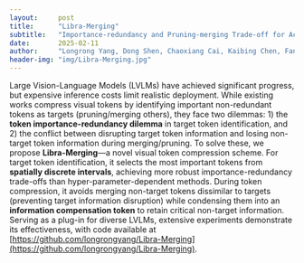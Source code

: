 ```yaml
---
layout:     post
title:      "Libra-Merging"
subtitle:   "Importance-redundancy and Pruning-merging Trade-off for Acceleration Plug-in in Large Vision-Language Model"
date:       2025-02-11
author:     "Longrong Yang, Dong Shen, Chaoxiang Cai, Kaibing Chen, Fan Yang, Tingting Gao, Di Zhang, Xi Li"
header-img: "img/Libra-Merging.jpg"
---
```


Large Vision-Language Models (LVLMs) have achieved significant progress, but expensive inference costs limit realistic deployment. While existing works compress visual tokens by identifying important non-redundant tokens as targets (pruning/merging others), they face two dilemmas: 1) the **token importance-redundancy dilemma** in target token identification, and 2) the conflict between disrupting target token information and losing non-target token information during merging/pruning. To solve these, we propose **Libra-Merging**—a novel visual token compression scheme. For target token identification, it selects the most important tokens from **spatially discrete intervals**, achieving more robust importance-redundancy trade-offs than hyper-parameter-dependent methods. During token compression, it avoids merging non-target tokens dissimilar to targets (preventing target information disruption) while condensing them into an **information compensation token** to retain critical non-target information. Serving as a plug-in for diverse LVLMs, extensive experiments demonstrate its effectiveness, with code available at [https://github.com/longrongyang/Libra-Merging](https://github.com/longrongyang/Libra-Merging).
